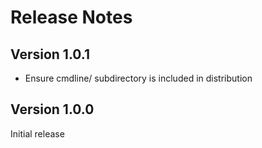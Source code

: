 # Release Notes

## Version 1.0.1
 * Ensure cmdline/ subdirectory is included in distribution

## Version 1.0.0
Initial release
